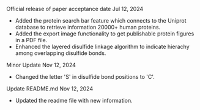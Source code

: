 Official release of paper acceptance date        Jul 12, 2024
- Added the protein search bar feature which connects to the Uniprot database to retrieve information 20000+ human proteins.
- Added the export image functionality to get publishable protein figures in a PDF file.
- Enhanced the layered disulfide linkage algorithm to indicate hierachy among overlapping disulfide bonds.

Minor Update                                     Nov 12, 2024
- Changed the letter 'S' in disulfide bond positions to 'C'.

Update README.md                                 Nov 12, 2024
- Updated the readme file with new information.
